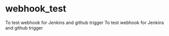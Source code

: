 # webhook_test
To test webhook for Jenkins and github trigger 
To test webhook for Jenkins and github trigger 
